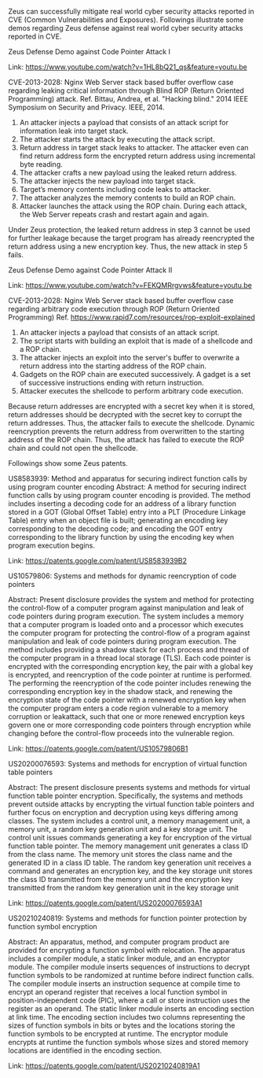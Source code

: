 Zeus can successfully mitigate real world cyber security attacks reported in CVE (Common Vulnerabilities and Exposures). Followings illustrate some demos regarding Zeus defense against real world cyber security attacks reported in CVE.

Zeus Defense Demo against Code Pointer Attack I

Link: https://www.youtube.com/watch?v=1HL8bQ21_qs&feature=youtu.be

CVE-2013-2028: Nginx Web Server stack based buffer overflow case regarding leaking critical information through Blind ROP (Return Oriented Programming) attack. 
Ref. Bittau, Andrea, et al. "Hacking blind." 2014 IEEE Symposium on Security and Privacy. IEEE, 2014.

1. An attacker injects a payload that consists of an attack script for information leak into target stack.
2. The attacker starts the attack by executing the attack script.
3. Return address in target stack leaks to attacker. The attacker even can find return address form the encrypted return 
address using incremental byte reading. 
4. The attacker crafts a new payload using the leaked return address.
5. The attacker injects the new payload into target stack.
6. Target’s memory contents including code leaks to attacker.
7. The attacker analyzes the memory contents to build an ROP chain.
8. Attacker launches the attack using the ROP chain. During each attack, the Web Server repeats crash and restart again and again. 

Under Zeus protection, the leaked return address in step 3 cannot be used for further leakage because the target program  has already reencrypted the return address using a new encryption key.
Thus, the new attack in step 5 fails. 

Zeus Defense Demo against Code Pointer Attack II

Link: https://www.youtube.com/watch?v=FEKQMRrgvws&feature=youtu.be

CVE-2013-2028: Nginx Web Server stack based buffer overflow case regarding arbitrary code execution through ROP (Return Oriented Programming)
Ref. https://www.rapid7.com/resources/rop-exploit-explained

1. An attacker injects a payload that consists of an attack script.
2. The script starts with building an exploit that is made of a shellcode and a ROP chain.
3. The attacker injects an exploit into the server's buffer to overwrite a return address into the starting address of the ROP chain. 
4. Gadgets on the ROP chain are executed successively. A gadget is a set of successive instructions ending with return instruction.
5. Attacker executes the shellcode to perform arbitrary code execution.

Because return addresses are encrypted with a secret key when it is stored, return addresses should be decrypted with the secret key to corrupt the return addresses.
Thus, the attacker fails to execute the shellcode. 
Dynamic reencryption prevents the return address from overwritten to the starting address of the ROP chain.
Thus, the attack has failed to execute the ROP chain and could not open the shellcode.

Followings show some Zeus patents.

US8583939: Method and apparatus for securing indirect function calls by using program counter encoding
Abstract: A method for securing indirect function calls by using program counter encoding is provided. The method includes inserting a decoding code for an address of a library function stored in a GOT (Global Offset Table) entry into a PLT (Procedure Linkage Table) entry when an object file is built; generating an encoding key corresponding to the decoding code; and encoding the GOT entry corresponding to the library function by using the encoding key when program execution begins.

Link: https://patents.google.com/patent/US8583939B2

US10579806: Systems and methods for dynamic reencryption of code pointers

Abstract: Present disclosure provides the system and method for protecting the control-flow of a computer program against manipulation and leak of code pointers during program execution. The system includes a memory that a computer program is loaded onto and a processor which executes the computer program for protecting the control-flow of a program against manipulation and leak of code pointers during program execution. The method includes providing a shadow stack for each process and thread of the computer program in a thread local storage (TLS). Each code pointer is encrypted with the corresponding encryption key, the pair with a global key is encrypted, and reencryption of the code pointer at runtime is performed. The performing the reencryption of the code pointer includes renewing the corresponding encryption key in the shadow stack, and renewing the encryption state of the code pointer with a renewed encryption key when the computer program enters a code region vulnerable to a memory corruption or leakattack, such that one or more renewed encryption keys govern one or more corresponding code pointers through encryption while changing before the control-flow proceeds into the vulnerable region.

Link: https://patents.google.com/patent/US10579806B1

US20200076593: Systems and methods for encryption of virtual function table pointers

Abstract: The present disclosure presents systems and methods for virtual function table pointer encryption. Specifically, the systems and methods prevent outside attacks by encrypting the virtual function table pointers and further focus on encryption and decryption using keys differing among classes. The system includes a control unit, a memory management unit, a memory unit, a random key generation unit and a key storage unit. The control unit issues commands generating a key for encryption of the virtual function table pointer. The memory management unit generates a class ID from the class name. The memory unit stores the class name and the generated ID in a class ID table. The random key generation unit receives a command and generates an encryption key, and the key storage unit stores the class ID transmitted from the memory unit and the encryption key transmitted from the random key generation unit in the key storage unit

Link: https://patents.google.com/patent/US20200076593A1

US20210240819: Systems and methods for function pointer protection by function symbol encryption

Abstract: An apparatus, method, and computer program product are provided for encrypting a function symbol with relocation. The apparatus includes a compiler module, a static linker module, and an encryptor module. The compiler module inserts sequences of instructions to decrypt function symbols to be randomized at runtime before indirect function calls. The compiler module inserts an instruction sequence at compile time to encrypt an operand register that receives a local function symbol in position-independent code (PIC), where a call or store instruction uses the register as an operand. The static linker module inserts an encoding section at link time. The encoding section includes two columns representing the sizes of function symbols in bits or bytes and the locations storing the function symbols to be encrypted at runtime. The encryptor module encrypts at runtime the function symbols whose sizes and stored memory locations are identified in the encoding section.

Link: https://patents.google.com/patent/US20210240819A1

